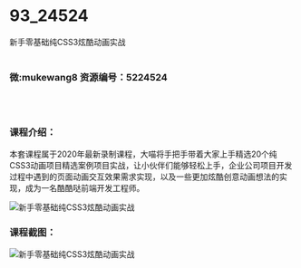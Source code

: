 # 93_24524
新手零基础纯CSS3炫酷动画实战
<br/></br>
<h3>微:mukewang8 资源编号：5224524</h3>
<br/></br>
<h3>课程介绍：</h3>
<p>本套课程属于2020年最新录制课程，大喵将手把手带着大家上手精选20个纯<a title="查看与 CSS3 相关的文章" target="_blank">CSS3</a>动画项目精选案例项目实战，让小伙伴们能够轻松上手，企业公司项目开发过程中遇到的页面动画交互效果需求实现，以及一些更加炫酷创意动画想法的实现，成为一名酷酷哒前端开发工程师。</p>
<p><img src="https://www.ko996.com/wp-content/uploads/img/2022/06/1-7-300x188.png" alt="新手零基础纯CSS3炫酷动画实战"></p>
<div class="info-desc">
<h3>课程截图：</h3>
<p><img src="https://www.ko996.com/wp-content/uploads/img/2022/06/2-5.png" alt="新手零基础纯CSS3炫酷动画实战"></p>


			
</div>
